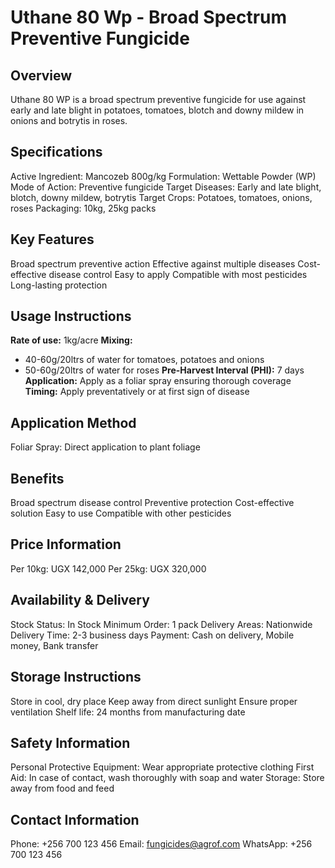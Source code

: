 # Uthane 80 Wp - Broad Spectrum Preventive Fungicide

## Overview
Uthane 80 WP is a broad spectrum preventive fungicide for use against early and late blight in potatoes, tomatoes, blotch and downy mildew in onions and botrytis in roses.

## Specifications
Active Ingredient: Mancozeb 800g/kg
Formulation: Wettable Powder (WP)
Mode of Action: Preventive fungicide
Target Diseases: Early and late blight, blotch, downy mildew, botrytis
Target Crops: Potatoes, tomatoes, onions, roses
Packaging: 10kg, 25kg packs

## Key Features
Broad spectrum preventive action
Effective against multiple diseases
Cost-effective disease control
Easy to apply
Compatible with most pesticides
Long-lasting protection

## Usage Instructions
**Rate of use:** 1kg/acre
**Mixing:** 
- 40-60g/20ltrs of water for tomatoes, potatoes and onions
- 50-60g/20ltrs of water for roses
**Pre-Harvest Interval (PHI):** 7 days
**Application:** Apply as a foliar spray ensuring thorough coverage
**Timing:** Apply preventatively or at first sign of disease

## Application Method
Foliar Spray: Direct application to plant foliage

## Benefits
Broad spectrum disease control
Preventive protection
Cost-effective solution
Easy to use
Compatible with other pesticides

## Price Information
Per 10kg: UGX 142,000
Per 25kg: UGX 320,000

## Availability & Delivery
Stock Status: In Stock
Minimum Order: 1 pack
Delivery Areas: Nationwide
Delivery Time: 2-3 business days
Payment: Cash on delivery, Mobile money, Bank transfer

## Storage Instructions
Store in cool, dry place
Keep away from direct sunlight
Ensure proper ventilation
Shelf life: 24 months from manufacturing date

## Safety Information
Personal Protective Equipment: Wear appropriate protective clothing
First Aid: In case of contact, wash thoroughly with soap and water
Storage: Store away from food and feed

## Contact Information
Phone: +256 700 123 456
Email: fungicides@agrof.com
WhatsApp: +256 700 123 456

